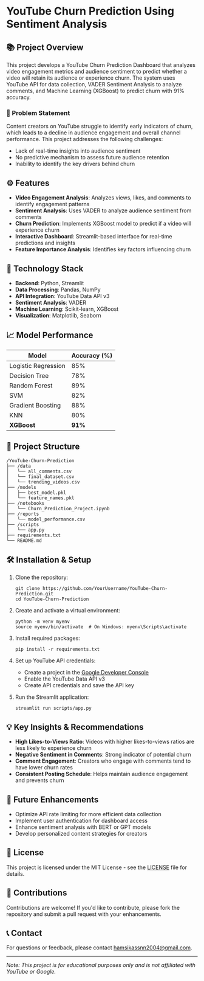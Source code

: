 # YouTube Churn Prediction Using Sentiment Analysis

## 📚 Project Overview

This project develops a YouTube Churn Prediction Dashboard that analyzes video engagement metrics and audience sentiment to predict whether a video will retain its audience or experience churn. The system uses YouTube API for data collection, VADER Sentiment Analysis to analyze comments, and Machine Learning (XGBoost) to predict churn with 91% accuracy.

### 🎯 Problem Statement

Content creators on YouTube struggle to identify early indicators of churn, which leads to a decline in audience engagement and overall channel performance. This project addresses the following challenges:

- Lack of real-time insights into audience sentiment
- No predictive mechanism to assess future audience retention
- Inability to identify the key drivers behind churn

## ⚙️ Features

- **Video Engagement Analysis**: Analyzes views, likes, and comments to identify engagement patterns
- **Sentiment Analysis**: Uses VADER to analyze audience sentiment from comments
- **Churn Prediction**: Implements XGBoost model to predict if a video will experience churn
- **Interactive Dashboard**: Streamlit-based interface for real-time predictions and insights
- **Feature Importance Analysis**: Identifies key factors influencing churn

## 🚀 Technology Stack

- **Backend**: Python, Streamlit
- **Data Processing**: Pandas, NumPy
- **API Integration**: YouTube Data API v3
- **Sentiment Analysis**: VADER
- **Machine Learning**: Scikit-learn, XGBoost
- **Visualization**: Matplotlib, Seaborn

## 📈 Model Performance

| Model | Accuracy (%) |
|-------|--------------|
| Logistic Regression | 85% |
| Decision Tree | 78% |
| Random Forest | 89% |
| SVM | 82% |
| Gradient Boosting | 88% |
| KNN | 80% |
| **XGBoost** | **91%** |

## 📁 Project Structure

```
/YouTube-Churn-Prediction
├── /data
│   └── all_comments.csv
│   └── final_dataset.csv
│   └── trending_videos.csv
├── /models
│   ├── best_model.pkl
│   └── feature_names.pkl
├── /notebooks
│   └── Churn_Prediction_Project.ipynb
├── /reports
│   └── model_performance.csv
├── /scripts
│   └── app.py
├── requirements.txt
└── README.md
```

## 🛠️ Installation & Setup

1. Clone the repository:
   ```
   git clone https://github.com/YourUsername/YouTube-Churn-Prediction.git
   cd YouTube-Churn-Prediction
   ```

2. Create and activate a virtual environment:
   ```
   python -m venv myenv
   source myenv/bin/activate  # On Windows: myenv\Scripts\activate
   ```

3. Install required packages:
   ```
   pip install -r requirements.txt
   ```

4. Set up YouTube API credentials:
   - Create a project in the [Google Developer Console](https://console.developers.google.com/)
   - Enable the YouTube Data API v3
   - Create API credentials and save the API key

5. Run the Streamlit application:
   ```
   streamlit run scripts/app.py
   ```

## 💡 Key Insights & Recommendations

- **High Likes-to-Views Ratio**: Videos with higher likes-to-views ratios are less likely to experience churn
- **Negative Sentiment in Comments**: Strong indicator of potential churn
- **Comment Engagement**: Creators who engage with comments tend to have lower churn rates
- **Consistent Posting Schedule**: Helps maintain audience engagement and prevents churn

## 🔮 Future Enhancements

- Optimize API rate limiting for more efficient data collection
- Implement user authentication for dashboard access
- Enhance sentiment analysis with BERT or GPT models
- Develop personalized content strategies for creators

## 📄 License

This project is licensed under the MIT License - see the [LICENSE](https://github.com/Hamsika7/YouTube-Churn-Prediction/blob/main/LICENSE) file for details.

## 👥 Contributions

Contributions are welcome! If you'd like to contribute, please fork the repository and submit a pull request with your enhancements.

## 📞 Contact

For questions or feedback, please contact [hamsikassnn2004@gmail.com](mailto:hamsikassnn2004@gmail.com).

---

*Note: This project is for educational purposes only and is not affiliated with YouTube or Google.*

